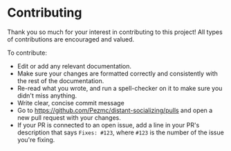 # Contributing

Thank you so much for your interest in contributing to this project!
All types of contributions are encouraged and valued. 

To contribute:

* Edit or add any relevant documentation.
* Make sure your changes are formatted correctly and consistently with the rest of the documentation.
* Re-read what you wrote, and run a spell-checker on it to make sure you didn't miss anything.
* Write clear, concise commit message
* Go to https://github.com/Pezmc/distant-socializing/pulls and open a new pull request with your changes.
* If your PR is connected to an open issue, add a line in your PR's description that says `Fixes: #123`, where `#123` is the number of the issue you're fixing.

